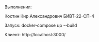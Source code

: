 Выполненил:

Костин Кир Александрович БИВТ-22-СП-4



Запуск:
docker-compose up --build

Клиент:
http://localhost:3000/
